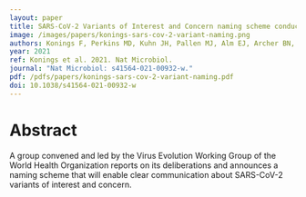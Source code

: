 ```yaml
---
layout: paper
title: SARS-CoV-2 Variants of Interest and Concern naming scheme conducive for global discourse
image: /images/papers/konings-sars-cov-2-variant-naming.png
authors: Konings F, Perkins MD, Kuhn JH, Pallen MJ, Alm EJ, Archer BN, Barakat A, Bedford T, Bhiman JN, Caly L, Carter LL, Cullinane A, de Oliveira T, Druce J, El Masry I, Evans R, Gao GF, Gorbalenya AE, Hamblion E, Herring BL, Hodcroft E, Holmes EC, Kakkar M, Khare S, Koopmans MPG, Korber B, Leite J, MacCannell D, Marklewitz M, Maurer-Stroh S, Mendez Rico J-A, Munster VJ, Neher R, Oude Munnink B, Pavlin BI, Peiris M, Poon L, Pybus O, Rambaut A, Resende P, Subissi L, Thiel V, Tong S, van der Werf S, von Gottberg A, Ziebuhr J, Van Kerkhove MD.
year: 2021
ref: Konings et al. 2021. Nat Microbiol.
journal: "Nat Microbiol: s41564-021-00932-w."
pdf: /pdfs/papers/konings-sars-cov-2-variant-naming.pdf
doi: 10.1038/s41564-021-00932-w
---
```


# Abstract

A group convened and led by the Virus Evolution Working Group of the World Health Organization reports on its deliberations and announces a naming scheme that will enable clear communication about SARS-CoV-2 variants of interest and concern.
